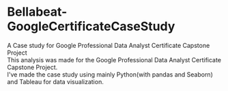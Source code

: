 # Bellabeat-GoogleCertificateCaseStudy
A Case study for Google Professional Data Analyst Certificate Capstone Project   
This analysis was made for the Google Professional Data Analyst Certificate Capstone Project.   
I've made the case study using mainly Python(with pandas and Seaborn) and Tableau for data visualization.
